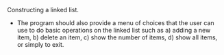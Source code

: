 Constructing a linked list.  
- The program should also provide a menu of choices that the user can use to do basic operations on the linked list such as a) adding a new item, b) delete an item, c) show the number of items, d) show all items, or simply to exit.  
